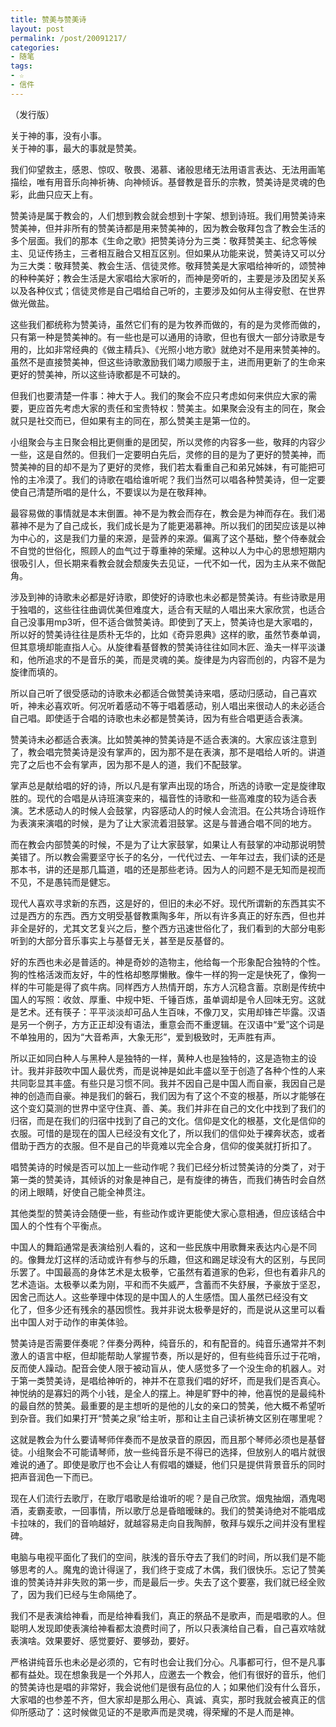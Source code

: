 ```yaml
---
title: 赞美与赞美诗
layout: post
permalink: /post/20091217/
categories:
- 随笔
tags:
- ☆
- 信件
---
```


（发行版）

关于神的事，没有小事。  
关于神的事，最大的事就是赞美。

我们仰望救主，感恩、惊叹、敬畏、渴慕、诸般思绪无法用语言表达、无法用画笔描绘，唯有用音乐向神祈祷、向神倾诉。基督教是音乐的宗教，赞美诗是灵魂的色彩，此曲只应天上有。

赞美诗是属于教会的，人们想到教会就会想到十字架、想到诗班。我们用赞美诗来赞美神，但并非所有的赞美诗都是用来赞美神的，因为教会敬拜包含了教会生活的多个层面。我们的那本《生命之歌》把赞美诗分为三类：敬拜赞美主、纪念等候主、见证传扬主，三者相互融合又相互区别。但如果从功能来说，赞美诗又可以分为三大类：敬拜赞美、教会生活、信徒灵修。敬拜赞美是大家唱给神听的，颂赞神的种种美好；教会生活是大家唱给大家听的，而神是旁听的，主要是涉及团契关系以及各种仪式；信徒灵修是自己唱给自己听的，主要涉及如何从主得安慰、在世界做光做盐。

这些我们都统称为赞美诗，虽然它们有的是为牧养而做的，有的是为灵修而做的，只有第一种是赞美神的。有一些也是可以通用的诗歌，但也有很大一部分诗歌是专用的，比如非常经典的《做主精兵》、《光照小地方歌》就绝对不是用来赞美神的。虽然不是直接赞美神，但这些诗歌激励我们竭力顺服于主，进而用更新了的生命来更好的赞美神，所以这些诗歌都是不可缺的。

但我们也要清楚一件事：神大于人。我们的聚会不应只考虑如何来供应大家的需要，更应首先考虑大家的责任和宝贵特权：赞美主。如果聚会没有主的同在，聚会就只是社交而已，但如果有主的同在，那么赞美主是第一位的。

小组聚会与主日聚会相比更侧重的是团契，所以灵修的内容多一些，敬拜的内容少一些，这是自然的。但我们一定要明白先后，灵修的目的是为了更好的赞美神，而赞美神的目的却不是为了更好的灵修，我们若太看重自己和弟兄姊妹，有可能把可怜的主冷漠了。我们的诗歌在唱给谁听呢？我们当然可以唱各种赞美诗，但一定要使自己清楚所唱的是什么，不要误以为是在敬拜神。

最容易做的事情就是本末倒置。神不是为教会而存在，教会是为神而存在。我们渴慕神不是为了自己成长，我们成长是为了能更渴慕神。所以我们的团契应该是以神为中心的，这是我们力量的来源，是营养的来源。偏离了这个基础，整个侍奉就会不自觉的世俗化，照顾人的血气过于尊重神的荣耀。这种以人为中心的思想短期内很吸引人，但长期来看教会就会颓废失去见证，一代不如一代，因为主从来不做配角。

涉及到神的诗歌未必都是好诗歌，即使好的诗歌也未必都是赞美诗。有些诗歌是用于独唱的，这些往往曲调优美但难度大，适合有天赋的人唱出来大家欣赏，也适合自己没事用mp3听，但不适合做赞美诗。即使到了天上，赞美诗也是大家唱的，所以好的赞美诗往往是质朴无华的，比如《奇异恩典》这样的歌，虽然节奏单调，但其意境却能直指人心。从旋律看基督教的赞美诗往往如同木匠、渔夫一样平淡谦和，他所追求的不是音乐的美，而是灵魂的美。旋律是为内容而创的，内容不是为旋律而填的。

所以自己听了很受感动的诗歌未必都适合做赞美诗来唱，感动归感动，自己喜欢听，神未必喜欢听。何况听着感动不等于唱着感动，别人唱出来很动人的未必适合自己唱。即使适于合唱的诗歌也未必都是赞美诗，因为有些合唱更适合表演。

赞美诗未必都适合表演。比如赞美神的赞美诗是不适合表演的。大家应该注意到了，教会唱完赞美诗是没有掌声的，因为那不是在表演，那不是唱给人听的。讲道完了之后也不会有掌声，因为那不是人的道，我们不配鼓掌。

掌声总是献给唱的好的诗，所以凡是有掌声出现的场合，所选的诗歌一定是旋律取胜的。现代的合唱是从诗班演变来的，福音性的诗歌和一些高难度的较为适合表演。艺术感动人的时候人会鼓掌，内容感动人的时候人会流泪。在公共场合诗班作为表演来演唱的时候，是为了让大家流着泪鼓掌。这是与普通合唱不同的地方。

而在教会内部赞美的时候，不是为了让大家鼓掌，如果让人有鼓掌的冲动那说明赞美错了。所以教会需要坚守长子的名分，一代代过去、一年年过去，我们读的还是那本书，讲的还是那几篇道，唱的还是那些老诗。因为人的问题不是无知而是视而不见，不是愚钝而是健忘。

现代人喜欢寻求新的东西，这是好的，但旧的未必不好。现代所谓新的东西其实不过是西方的东西。西方文明受基督教熏陶多年，所以有许多真正的好东西，但也并非全是好的，尤其文艺复兴之后，整个西方迅速世俗化了，我们看到的大部分电影听到的大部分音乐事实上与基督无关，甚至是反基督的。

好的东西也未必是普适的。神是奇妙的造物主，他给每一个形象配合独特的个性。狗的性格活泼而友好，牛的性格却憨厚懒散。像牛一样的狗一定是快死了，像狗一样的牛可能是得了疯牛病。同样西方人热情开朗，东方人沉稳含蓄。京剧是传统中国人的写照：收敛、厚重、中规中矩、千锤百炼，虽单调却是令人回味无穷。这就是艺术。还有筷子：平平淡淡却可品人生百味，不像刀叉，实用却锋芒毕露。汉语是另一个例子，方方正正却没有语法，重意会而不重逻辑。在汉语中“爱”这个词是不单独用的，因为“大音希声，大象无形”，爱到极致时，无声胜有声。

所以正如同白种人与黑种人是独特的一样，黄种人也是独特的，这是造物主的设计。我并非鼓吹中国人最优秀，而是说神是如此丰盛以至于创造了各种个性的人来共同彰显其丰盛。有些只是习惯不同。我并不因自己是中国人而自豪，我因自己是神的创造而自豪。神是我们的磐石，我们因为有了这个不变的根基，所以才能够在这个变幻莫测的世界中坚守住真、善、美。我们并非在自己的文化中找到了我们的归宿，而是在我们的归宿中找到了自己的文化。信仰是文化的根基，文化是信仰的衣服。可惜的是现在的国人已经没有文化了，所以我们的信仰处于裸奔状态，或者借助于西方的衣服。但不是自己的毕竟难以完全合身，信仰的俊美就打折扣了。

唱赞美诗的时候是否可以加上一些动作呢？我们已经分析过赞美诗的分类了，对于第一类的赞美诗，其倾诉的对象是神自己，是有旋律的祷告，而我们祷告时会自然的闭上眼睛，好使自己能全神贯注。

其他类型的赞美诗会随便一些，有些动作或许更能使大家心意相通，但应该结合中国人的个性有个平衡点。

中国人的舞蹈通常是表演给别人看的，这和一些民族中用歌舞来表达内心是不同的。像舞龙灯这样的活动或许有参与的乐趣，但这和踢足球没有大的区别，与民同乐罢了。中国最高的身体艺术是太极拳，它虽然有着道家的色彩，但也有着非凡的艺术造诣。太极拳以柔为刚，平和而不失威严，含蓄而不失舒展，予豪放于坚忍，因舍己而达人。这些拳理中体现的是中国人的人生感悟。国人虽然已经没有文  
化了，但多少还有残余的基因惯性。我并非说太极拳是好的，而是说从这里可以看出中国人对于动作的审美体验。

赞美诗是否需要伴奏呢？伴奏分两种，纯音乐的，和有配音的。纯音乐通常并不刺激人的语言中枢，但却能帮助人掌握节奏，所以是好的，但有些纯音乐过于花哨，反而使人躁动。配音会使人限于被动盲从，使人感觉多了一个没生命的机器人。对于第一类赞美诗，是唱给神听的，神并不在意我们唱的好坏，而是我们是否真心。神悦纳的是寡妇的两个小钱，是全人的摆上。神是旷野中的神，他喜悦的是最纯朴的最自然的赞美。最重要的是主想听的是他的儿女的亲口的赞美，他大概不希望听到杂音。我们如果打开“赞美之泉”给主听，那和让主自己读祈祷文区别在哪里呢？

这就是教会为什么要请琴师伴奏而不是放录音的原因，而且那个琴师必须也是基督徒。小组聚会不可能请琴师，放一些纯音乐是不得已的选择，但放别人的唱片就很难说的通了。即使是歌厅也不会让人有假唱的嫌疑，他们只是提供背景音乐的同时把声音润色一下而已。

现在人们流行去歌厅，在歌厅唱歌是给谁听的呢？是自己欣赏。烟鬼抽烟，酒鬼喝酒，麦霸麦歌，一回事情，所以歌厅总是昏暗暧昧的。我们的赞美诗绝对不能唱成卡拉味的，我们的音响越好，就越容易走向自我陶醉，敬拜与娱乐之间并没有里程碑。

电脑与电视平面化了我们的空间，肤浅的音乐夺去了我们的时间，所以我们是不能够思考的人。魔鬼的诡计得逞了，我们终于变成了木偶，我们很快乐。忘记了赞美谁的赞美诗并非失败的第一步，而是最后一步。失去了这个要塞，我们就已经全败了，因为我们已经与生命隔绝了。

我们不是表演给神看，而是给神看我们，真正的祭品不是歌声，而是唱歌的人。但聪明人发现即使表演给神看都太浪费时间了，所以只表演给自己看，自己喜欢啥就表演啥。效果要好、感觉要好、要够劲，要好。

严格讲纯音乐也未必是必须的，它有时也会让我们分心。凡事都可行，但不是凡事都有益处。现在想象我是一个外邦人，应邀去一个教会，他们有很好的音乐，他们的赞美诗也是唱的非常好，我会说他们是很有品位的人；如果他们没有什么音乐，大家唱的也参差不齐，但大家却是那么用心、真诚、真实，那时我就会被真正的信仰所感动了：这时候做见证的不是歌声而是灵魂，得荣耀的不是人而是神。
